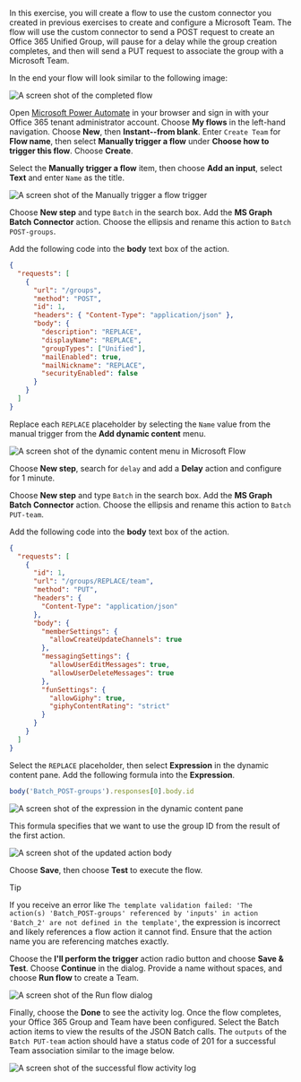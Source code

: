 <!-- markdownlint-disable MD002 MD041 -->

In this exercise, you will create a flow to use the custom connector you created in previous exercises to create and configure a Microsoft Team. The flow will use the custom connector to send a POST request to create an Office 365 Unified Group, will pause for a delay while the group creation completes, and then will send a PUT request to associate the group with a Microsoft Team.

In the end your flow will look similar to the following image:

![A screen shot of the completed flow](../../images/power-automate/completed-flow.png)

Open [Microsoft Power Automate](https://flow.microsoft.com) in your browser and sign in with your Office 365 tenant administrator account. Choose **My flows** in the left-hand navigation. Choose **New**, then **Instant--from blank**. Enter `Create Team` for **Flow name**, then select **Manually trigger a flow** under **Choose how to trigger this flow**. Choose **Create**.

Select the **Manually trigger a flow** item, then choose **Add an input**, select **Text** and enter `Name` as the title.

![A screen shot of the Manually trigger a flow trigger](../../images/power-automate/manually-trigger.png)

Choose **New step** and type `Batch` in the search box. Add the **MS Graph Batch Connector** action. Choose the ellipsis and rename this action to `Batch POST-groups`.

Add the following code into the **body** text box of the action.

```json
{
  "requests": [
    {
      "url": "/groups",
      "method": "POST",
      "id": 1,
      "headers": { "Content-Type": "application/json" },
      "body": {
        "description": "REPLACE",
        "displayName": "REPLACE",
        "groupTypes": ["Unified"],
        "mailEnabled": true,
        "mailNickname": "REPLACE",
        "securityEnabled": false
      }
    }
  ]
}
```

Replace each `REPLACE` placeholder by selecting the `Name` value from the manual trigger from the **Add dynamic content** menu.

![A screen shot of the dynamic content menu in Microsoft Flow](../../images/power-automate/dynamic-content.png)

Choose **New step**, search for `delay` and add a **Delay** action and configure for 1 minute.

Choose **New step** and type `Batch` in the search box. Add the **MS Graph Batch Connector** action. Choose the ellipsis and rename this action to `Batch PUT-team`.

Add the following code into the **body** text box of the action.

```json
{
  "requests": [
    {
      "id": 1,
      "url": "/groups/REPLACE/team",
      "method": "PUT",
      "headers": {
        "Content-Type": "application/json"
      },
      "body": {
        "memberSettings": {
          "allowCreateUpdateChannels": true
        },
        "messagingSettings": {
          "allowUserEditMessages": true,
          "allowUserDeleteMessages": true
        },
        "funSettings": {
          "allowGiphy": true,
          "giphyContentRating": "strict"
        }
      }
    }
  ]
}
```

Select the `REPLACE` placeholder, then select **Expression** in the dynamic content pane. Add the following formula into the **Expression**.

```js
body('Batch_POST-groups').responses[0].body.id
```

![A screen shot of the expression in the dynamic content pane](../../images/power-automate/flow-formula.png)

This formula specifies that we want to use the group ID from the result of the first action.

![A screen shot of the updated action body](../../images/power-automate/updated-body.png)

Choose **Save**, then choose **Test** to execute the flow.

> [!TIP]
> If you receive an error like `The template validation failed: 'The action(s) 'Batch_POST-groups' referenced by 'inputs' in action 'Batch_2' are not defined in the template'`, the expression is incorrect and likely references a flow action it cannot find. Ensure that the action name you are referencing matches exactly.

Choose the **I'll perform the trigger** action radio button and choose **Save & Test**. Choose **Continue** in the dialog. Provide a name without spaces, and choose **Run flow** to create a Team.

![A screen shot of the Run flow dialog](../../images/power-automate/run-flow.png)

Finally, choose the **Done** to see the activity log. Once the flow completes, your Office 365 Group and Team have been configured. Select the Batch action items to view the results of the JSON Batch calls. The `outputs` of the `Batch PUT-team` action should have a status code of 201 for a successful Team association similar to the image below.

![A screen shot of the successful flow activity log](../../images/power-automate/success.png)
